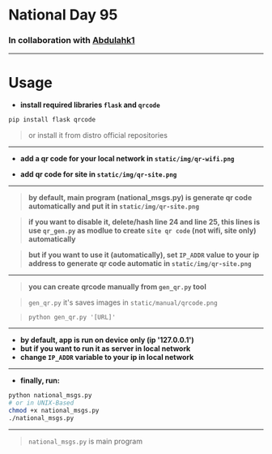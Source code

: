 # National Day 95

### In collaboration with [Abdulahk1](https://github.com/Abdulahk1)

---
# Usage

- **install required libraries `flask` and `qrcode`**

```bash
pip install flask qrcode
```

> or install it from distro official repositories
---

- **add a qr code for your local network in `static/img/qr-wifi.png`**

- **add qr code for site in `static/img/qr-site.png`**

---
> **by default, main program (national_msgs.py) is generate qr code automatically and put it in `static/img/qr-site.png`**

> **if you want to disable it, delete/hash line 24 and line 25, this lines is use `qr_gen.py` as modlue to create `site qr code` (not wifi, site only) automatically**

> **but if you want to use it (automatically), set `IP_ADDR` value to your ip address to generate qr code automatic in `static/img/qr-site.png`**
---

> **you can create qrcode manually from `gen_qr.py` tool**

> `gen_qr.py` it's saves images in `static/manual/qrcode.png`

> `python gen_qr.py '[URL]'`

---
- **by default, app is run on device only (ip '127.0.0.1')**
- **but if you want to run it as server in local network**
- **change `IP_ADDR` variable to your ip in local network**
---

- **finally, run:**

```bash
python national_msgs.py
# or in UNIX-Based
chmod +x national_msgs.py
./national_msgs.py
```
---

> `national_msgs.py` is main program
